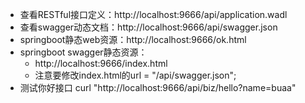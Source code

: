 - 查看RESTful接口定义：http://localhost:9666/api/application.wadl
- 查看swagger动态文档：http://localhost:9666/api/swagger.json
- springboot静态web资源：http://localhost:9666/ok.html
- springboot swagger静态资源：
  - http://localhost:9666/index.html
  - 注意要修改index.html的url = "/api/swagger.json";
- 测试你好接口 curl "http://localhost:9666/api/biz/hello?name=buaa"